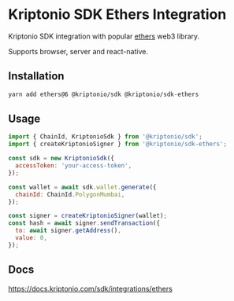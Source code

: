 # Kriptonio SDK Ethers Integration

Kriptonio SDK integration with popular [ethers](https://docs.ethers.org) web3 library.

Supports browser, server and react-native.

## Installation

```bash
yarn add ethers@6 @kriptonio/sdk @kriptonio/sdk-ethers
```

## Usage

```js
import { ChainId, KriptonioSdk } from '@kriptonio/sdk';
import { createKriptonioSigner } from '@kriptonio/sdk-ethers';

const sdk = new KriptonioSdk({
  accessToken: 'your-access-token',
});

const wallet = await sdk.wallet.generate({
  chainId: ChainId.PolygonMumbai,
});

const signer = createKriptonioSigner(wallet);
const hash = await signer.sendTransaction({
  to: await signer.getAddress(),
  value: 0,
});
```

## Docs

https://docs.kriptonio.com/sdk/integrations/ethers
